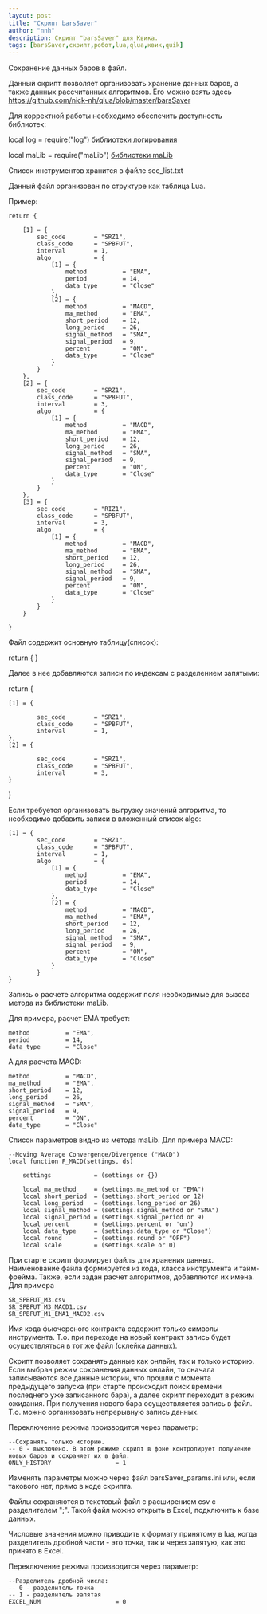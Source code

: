 ```yaml
---
layout: post
title: "Скрипт barsSaver"
author: "nnh"
description: Cкрипт "barsSaver" для Квика.
tags: [barsSaver,скрипт,робот,lua,qlua,квик,quik]
---
```


Сохранение данных баров в файл.

Данный скрипт позволяет организовать хранение данных баров, а также данных рассчитанных алгоритмов.
Его можно взять здесь https://github.com/nick-nh/qlua/blob/master/barsSaver

Для корректной работы необходимо обеспечить доступность библиотек:

local log   = require("log") [библиотеки логирования](https://github.com/nick-nh/qlua/tree/master/logging)

local maLib = require("maLib") [библиотеки maLib](https://github.com/nick-nh/qlua/tree/master/maLib.lua)

Список инструментов хранится в файле sec_list.txt

Данный файл организован по структуре как таблица Lua.

Пример:

    return {

        [1] = {
            sec_code        = "SRZ1",
            class_code      = "SPBFUT",
            interval        = 1,
            algo            = {
                [1] = {
                    method          = "EMA",
                    period          = 14,
                    data_type       = "Close"
                },
                [2] = {
                    method          = "MACD",
                    ma_method       = "EMA",
                    short_period    = 12,
                    long_period     = 26,
                    signal_method   = "SMA",
                    signal_period   = 9,
                    percent         = "ON",
                    data_type       = "Close"
                }
            }
        },
        [2] = {
            sec_code        = "SRZ1",
            class_code      = "SPBFUT",
            interval        = 3,
            algo            = {
                [1] = {
                    method          = "MACD",
                    ma_method       = "EMA",
                    short_period    = 12,
                    long_period     = 26,
                    signal_method   = "SMA",
                    signal_period   = 9,
                    percent         = "ON",
                    data_type       = "Close"
                }
            }
        },
        [3] = {
            sec_code        = "RIZ1",
            class_code      = "SPBFUT",
            interval        = 3,
            algo            = {
                [1] = {
                    method          = "MACD",
                    ma_method       = "EMA",
                    short_period    = 12,
                    long_period     = 26,
                    signal_method   = "SMA",
                    signal_period   = 9,
                    percent         = "ON",
                    data_type       = "Close"
                }
            }
        }

    }

Файл содержит основную таблицу(список):

return {
}

Далее в нее добавляются записи по индексам с разделением запятыми:

return {

    [1] = {

            sec_code        = "SRZ1",
            class_code      = "SPBFUT",
            interval        = 1,
    },
    [2] = {

            sec_code        = "SRZ1",
            class_code      = "SPBFUT",
            interval        = 3,
    }
}

Если требуется организовать выгрузку значений алгоритма, то необходимо добавить записи в вложенный список algo:

    [1] = {
            sec_code        = "SRZ1",
            class_code      = "SPBFUT",
            interval        = 1,
            algo            = {
                [1] = {
                    method          = "EMA",
                    period          = 14,
                    data_type       = "Close"
                },
                [2] = {
                    method          = "MACD",
                    ma_method       = "EMA",
                    short_period    = 12,
                    long_period     = 26,
                    signal_method   = "SMA",
                    signal_period   = 9,
                    percent         = "ON",
                    data_type       = "Close"
                }
            }
    }

Запись о расчете алгоритма содержит поля необходимые для вызова метода из библиотеки maLib.

Для примера, расчет EMA требует:

    method          = "EMA",
    period          = 14,
    data_type       = "Close"

А для расчета MACD:

    method          = "MACD",
    ma_method       = "EMA",
    short_period    = 12,
    long_period     = 26,
    signal_method   = "SMA",
    signal_period   = 9,
    percent         = "ON",
    data_type       = "Close"

Список параметров видно из метода maLib. Для примера MACD:

    --Moving Average Convergence/Divergence ("MACD")
    local function F_MACD(settings, ds)

        settings            = (settings or {})

        local ma_method     = (settings.ma_method or "EMA")
        local short_period  = (settings.short_period or 12)
        local long_period   = (settings.long_period or 26)
        local signal_method = (settings.signal_method or "SMA")
        local signal_period = (settings.signal_period or 9)
        local percent       = (settings.percent or 'on')
        local data_type     = (settings.data_type or "Close")
        local round         = (settings.round or "OFF")
        local scale         = (settings.scale or 0)


При старте скрипт формирует файлы для хранения данных. Наименование файла формируется из кода, класса инструмента и тайм-фрейма. Также, если задан расчет алгоритмов, добавляются их имена. Для примера

    SR_SPBFUT_M3.csv
    SR_SPBFUT_M3_MACD1.csv
    SR_SPBFUT_M1_EMA1_MACD2.csv

Имя кода фьючерсного контракта содержит только символы инструмента. Т.о. при переходе на новый контракт запись будет осуществляться в тот же файл (склейка данных).

Скрипт позволяет сохранять данные как онлайн, так и только историю. Если выбран режим сохранения данных онлайн, то сначала записываются все данные истории, что прошли с момента предыдущего запуска (при старте происходит поиск времени последнего уже записанного бара), а далее скрипт переходит в режим ожидания. При получения нового бара осуществляется запись в файл. Т.о. можно организовать непрерывную запись данных.

Переключение режима производится через параметр:

    --Сохранять только историю.
    -- 0 - выключено. В этом режиме скрипт в фоне контролирует получение новых баров и сохраняет их в файл.
    ONLY_HISTORY                  = 1

Изменять параметры можно через файл barsSaver_params.ini или, если такового нет, прямо в коде скрипта.

Файлы сохраняются в текстовый файл с расширением csv с разделителем ";". Такой файл можно открыть в Excel, подключить к базе данных.

Числовые значения можно приводить к формату принятому в lua, когда разделитель дробной части - это точка, так и через запятую, как это принято в Excel.

Переключение режима производится через параметр:

    --Разделитель дробной числа:
    -- 0 - разделитель точка
    -- 1 - разделитель запятая
    EXCEL_NUM                     = 0